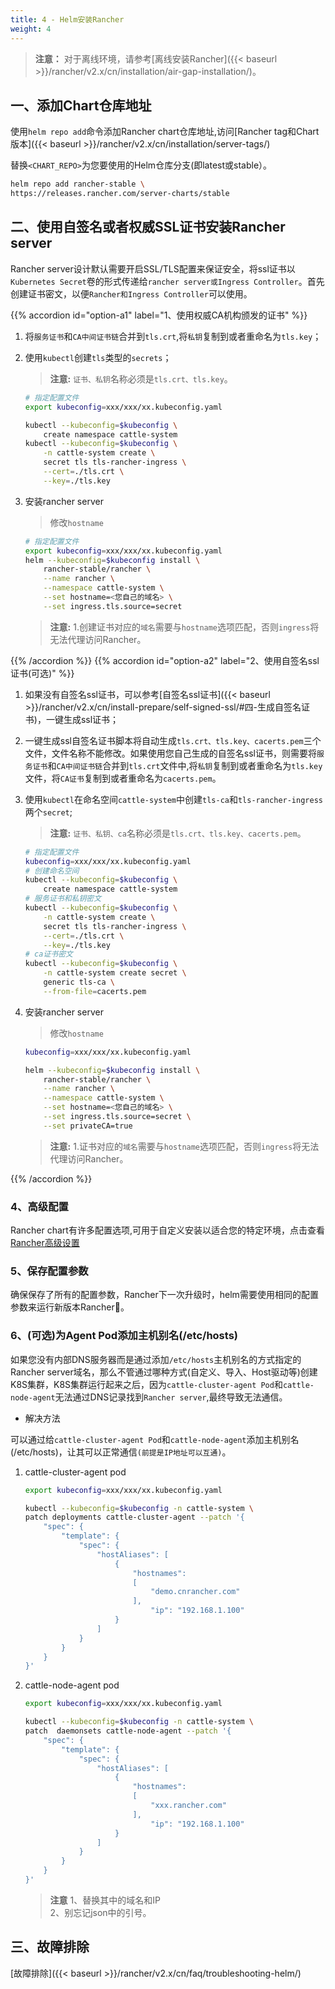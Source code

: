 ```yaml
---
title: 4 - Helm安装Rancher
weight: 4
---
```


>**注意：** 对于离线环境，请参考[离线安装Rancher]({{< baseurl >}}/rancher/v2.x/cn/installation/air-gap-installation/)。

## 一、添加Chart仓库地址

使用`helm repo add`命令添加Rancher chart仓库地址,访问[Rancher tag和Chart版本]({{< baseurl >}}/rancher/v2.x/cn/installation/server-tags/)

替换`<CHART_REPO>`为您要使用的Helm仓库分支(即latest或stable）。

```bash
helm repo add rancher-stable \
https://releases.rancher.com/server-charts/stable
```

## 二、使用自签名或者权威SSL证书安装Rancher server

Rancher server设计默认需要开启SSL/TLS配置来保证安全，将ssl证书以`Kubernetes Secret`卷的形式传递给`rancher server或Ingress Controller`。首先创建证书密文，以便`Rancher和Ingress Controller`可以使用。

{{% accordion id="option-a1" label="1、使用权威CA机构颁发的证书" %}}

1. 将`服务证书`和`CA中间证书链`合并到`tls.crt`,将`私钥`复制到或者重命名为`tls.key`；

1. 使用`kubectl`创建`tls`类型的`secrets`；

    >**注意:** `证书、私钥`名称必须是`tls.crt、tls.key`。

    ```bash
    # 指定配置文件
    export kubeconfig=xxx/xxx/xx.kubeconfig.yaml

    kubectl --kubeconfig=$kubeconfig \
        create namespace cattle-system
    kubectl --kubeconfig=$kubeconfig \
        -n cattle-system create \
        secret tls tls-rancher-ingress \
        --cert=./tls.crt \
        --key=./tls.key
    ```

1. 安装rancher server

    >修改`hostname`

    ```bash
    # 指定配置文件
    export kubeconfig=xxx/xxx/xx.kubeconfig.yaml
    helm --kubeconfig=$kubeconfig install \
        rancher-stable/rancher \
        --name rancher \
        --namespace cattle-system \
        --set hostname=<您自己的域名> \
        --set ingress.tls.source=secret
    ```

    >**注意:** 1.创建证书对应的`域名`需要与`hostname`选项匹配，否则`ingress`将无法代理访问Rancher。

{{% /accordion %}}
{{% accordion id="option-a2" label="2、使用自签名ssl证书(可选)" %}}

1. 如果没有自签名ssl证书，可以参考[自签名ssl证书]({{< baseurl >}}/rancher/v2.x/cn/install-prepare/self-signed-ssl/#四-生成自签名证书)，一键生成ssl证书；

1. 一键生成ssl自签名证书脚本将自动生成`tls.crt、tls.key、cacerts.pem`三个文件，文件名称不能修改。如果使用您自己生成的自签名ssl证书，则需要将`服务证书`和`CA中间证书链`合并到`tls.crt`文件中,将`私钥`复制到或者重命名为`tls.key`文件，将`CA证书`复制到或者重命名为`cacerts.pem`。

1. 使用`kubectl`在命名空间`cattle-system`中创建`tls-ca`和`tls-rancher-ingress`两个`secret`;

    >**注意:** `证书、私钥、ca`名称必须是`tls.crt、tls.key、cacerts.pem`。

    ```bash
    # 指定配置文件
    kubeconfig=xxx/xxx/xx.kubeconfig.yaml
    # 创建命名空间
    kubectl --kubeconfig=$kubeconfig \
        create namespace cattle-system
    # 服务证书和私钥密文
    kubectl --kubeconfig=$kubeconfig \
        -n cattle-system create \
        secret tls tls-rancher-ingress \
        --cert=./tls.crt \
        --key=./tls.key
    # ca证书密文
    kubectl --kubeconfig=$kubeconfig \
        -n cattle-system create secret \
        generic tls-ca \
        --from-file=cacerts.pem
    ```

1. 安装rancher server

    >修改`hostname`

    ```bash
    kubeconfig=xxx/xxx/xx.kubeconfig.yaml

    helm --kubeconfig=$kubeconfig install \
        rancher-stable/rancher \
        --name rancher \
        --namespace cattle-system \
        --set hostname=<您自己的域名> \
        --set ingress.tls.source=secret \
        --set privateCA=true
    ```

    >**注意:** 1.证书对应的`域名`需要与`hostname`选项匹配，否则`ingress`将无法代理访问Rancher。

{{% /accordion %}}

### 4、高级配置

Rancher chart有许多配置选项,可用于自定义安装以适合您的特定环境，点击查看[Rancher高级设置](../advanced-settings)

### 5、保存配置参数

确保保存了所有的配置参数，Rancher下一次升级时，helm需要使用相同的配置参数来运行新版本Rancher。

### 6、(可选)为Agent Pod添加主机别名(/etc/hosts)

如果您没有内部DNS服务器而是通过添加`/etc/hosts`主机别名的方式指定的Rancher server域名，那么不管通过哪种方式(自定义、导入、Host驱动等)创建K8S集群，K8S集群运行起来之后，因为`cattle-cluster-agent Pod`和`cattle-node-agent`无法通过DNS记录找到`Rancher server`,最终导致无法通信。

- 解决方法

可以通过给`cattle-cluster-agent Pod`和`cattle-node-agent`添加主机别名(/etc/hosts)，让其可以正常通信`(前提是IP地址可以互通)`。

1. cattle-cluster-agent pod

    ```bash
    export kubeconfig=xxx/xxx/xx.kubeconfig.yaml

    kubectl --kubeconfig=$kubeconfig -n cattle-system \
    patch deployments cattle-cluster-agent --patch '{
        "spec": {
            "template": {
                "spec": {
                    "hostAliases": [
                        {
                            "hostnames":
                            [
                                "demo.cnrancher.com"
                            ],
                                "ip": "192.168.1.100"
                        }
                    ]
                }
            }
        }
    }'
    ```

2. cattle-node-agent pod

    ```bash
    export kubeconfig=xxx/xxx/xx.kubeconfig.yaml

    kubectl --kubeconfig=$kubeconfig -n cattle-system \
    patch  daemonsets cattle-node-agent --patch '{
        "spec": {
            "template": {
                "spec": {
                    "hostAliases": [
                        {
                            "hostnames":
                            [
                                "xxx.rancher.com"
                            ],
                                "ip": "192.168.1.100"
                        }
                    ]
                }
            }
        }
    }'
    ```

    > **注意**
    >1、替换其中的域名和IP \
    >2、别忘记json中的引号。

## 三、故障排除

[故障排除]({{< baseurl >}}/rancher/v2.x/cn/faq/troubleshooting-helm/)

